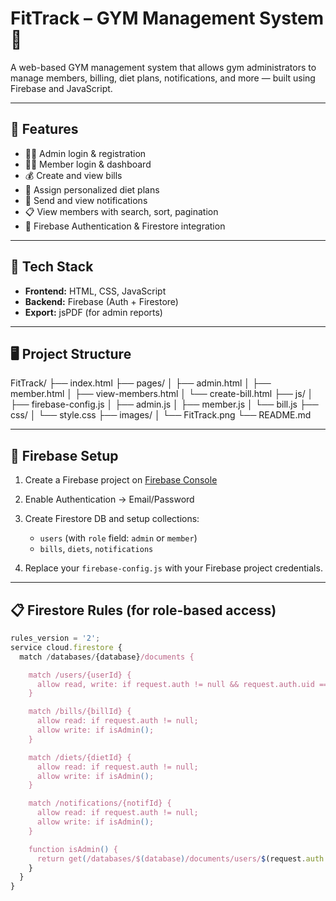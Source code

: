 # FitTrack – GYM Management System 💪

A web-based GYM management system that allows gym administrators to manage members, billing, diet plans, notifications, and more — built using Firebase and JavaScript.

---

## 🚀 Features

- 🧑‍💼 Admin login & registration
- 🏋️‍♂️ Member login & dashboard
- 💰 Create and view bills
- 🥗 Assign personalized diet plans
- 🔔 Send and view notifications
- 📋 View members with search, sort, pagination
- 🔐 Firebase Authentication & Firestore integration

---

## 📂 Tech Stack

- **Frontend:** HTML, CSS, JavaScript
- **Backend:** Firebase (Auth + Firestore)
- **Export:** jsPDF (for admin reports)

---

## 🖥️ Project Structure
FitTrack/
├── index.html
├── pages/
│ ├── admin.html
│ ├── member.html
│ ├── view-members.html
│ └── create-bill.html
├── js/
│ ├── firebase-config.js
│ ├── admin.js
│ ├── member.js
│ └── bill.js
├── css/
│ └── style.css
├── images/
│ └── FitTrack.png
└── README.md

---

## 🔧 Firebase Setup

1. Create a Firebase project on [Firebase Console](https://console.firebase.google.com/)
2. Enable Authentication → Email/Password
3. Create Firestore DB and setup collections:
   - `users` (with `role` field: `admin` or `member`)
   - `bills`, `diets`, `notifications`

4. Replace your `firebase-config.js` with your Firebase project credentials.

---

## 📋 Firestore Rules (for role-based access)

```js
rules_version = '2';
service cloud.firestore {
  match /databases/{database}/documents {

    match /users/{userId} {
      allow read, write: if request.auth != null && request.auth.uid == userId;
    }

    match /bills/{billId} {
      allow read: if request.auth != null;
      allow write: if isAdmin();
    }

    match /diets/{dietId} {
      allow read: if request.auth != null;
      allow write: if isAdmin();
    }

    match /notifications/{notifId} {
      allow read: if request.auth != null;
      allow write: if isAdmin();
    }

    function isAdmin() {
      return get(/databases/$(database)/documents/users/$(request.auth.uid)).data.role == \"admin\";
    }
  }
}
